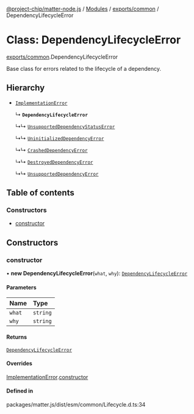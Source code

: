 [@project-chip/matter-node.js](../README.md) / [Modules](../modules.md) / [exports/common](../modules/exports_common.md) / DependencyLifecycleError

# Class: DependencyLifecycleError

[exports/common](../modules/exports_common.md).DependencyLifecycleError

Base class for errors related to the lifecycle of a dependency.

## Hierarchy

- [`ImplementationError`](exports_common.ImplementationError.md)

  ↳ **`DependencyLifecycleError`**

  ↳↳ [`UnsupportedDependencyStatusError`](exports_common.UnsupportedDependencyStatusError.md)

  ↳↳ [`UninitializedDependencyError`](exports_common.UninitializedDependencyError.md)

  ↳↳ [`CrashedDependencyError`](exports_common.CrashedDependencyError.md)

  ↳↳ [`DestroyedDependencyError`](exports_common.DestroyedDependencyError.md)

  ↳↳ [`UnsupportedDependencyError`](exports_common.UnsupportedDependencyError.md)

## Table of contents

### Constructors

- [constructor](exports_common.DependencyLifecycleError.md#constructor)

## Constructors

### constructor

• **new DependencyLifecycleError**(`what`, `why`): [`DependencyLifecycleError`](exports_common.DependencyLifecycleError.md)

#### Parameters

| Name | Type |
| :------ | :------ |
| `what` | `string` |
| `why` | `string` |

#### Returns

[`DependencyLifecycleError`](exports_common.DependencyLifecycleError.md)

#### Overrides

[ImplementationError](exports_common.ImplementationError.md).[constructor](exports_common.ImplementationError.md#constructor)

#### Defined in

packages/matter.js/dist/esm/common/Lifecycle.d.ts:34
